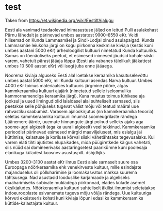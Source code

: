 # test

Taken from https://et.wikipedia.org/wiki/Eesti#Ajalugu

Eesti ala vanimad teadaolevad inimasustuse jäljed on leitud Pulli asulakohast Pärnu lähedalt ja pärinevad umbes aastatest 9000–8550 eKr. Veidi hilisemad on Kunda Lammasmäel ja Sindi-Lodjal olnud asulapaigad. Kunda Lammasmäe leiukoha järgi on kogu piirkonna keskmise kiviaja (kestis kuni umbes aastani 5000 eKr) arheoloogilist kultuuri nimetatud Kunda kultuuriks. Samas on tõenäoliseks peetud, et esimesed inimesed jõudsid kohale siiski varem, vahetult pärast jääaja lõppu (Eesti ala vabanes täielikult jääkattest umbes 10 500 aastat eKr) või isegi juba enne jääaega.

Noorema kiviaja alguseks Eesti alal loetakse keraamika kasutuselevõttu umbes aastal 5000 eKr, mil Kunda kultuuri asendas Narva kultuur. Umbes 4000 eKr toimus materiaalses kultuuris järgmine pööre, algas kammkeraamika kultuuri ajajärk (nimetatud sellele iseloomuliku kammornamendiga keraamika järgi). Kuna muutus toimus lühikese aja jooksul ja uued ilmingud olid laialdasel alal suhteliselt sarnased, siis peetakse selle põhjuseks tugevat välist mõju või teatud määral uue rahvastiku saabumist. Varasem ajalookirjutus (nn kammkeraamika teooria) seletas kammkeraamika kultuuri ilmumist soomeugrilaste rändega Läänemere äärde, uuemate hinnangute järgi polnud selleks ajaks aga soome-ugri algkeelt (ega ka uurali algkeelt) veel tekkinud. Kammkeraamika perioodist pärinevad esimesed märgid maaviljelusest, mis esialgu jäi küttimise, kalastuse ja koriluse kõrval siiski vähetähtsaks tegevusalaks. Kui varem elati tihti ajutistes elupaikades, mida püügiretkede käigus vahetati, siis nüüd sai domineerivaks aastaringsetest paarikümne kuni poolesaja elanikuga küladest koosnev asustuspilt. dshjdhjks

Umbes 3200–3100 aastat eKr ilmus Eesti alale sarnaselt suure osa Euroopaga nöörkeraamika ehk venekirveste kultuur, mille esindajate majanduselus oli põlluharimine ja loomakasvatus märksa suurema tähtsusega. Nad asustasid looduslike karjamaade ja algeliseks maaharimiseks sobivate muldadega piirkonnad, elades külade asemel üksiktaludes. Nöörkeraamika kultuuri suhteliselt äkilist ilmumist seletatakse indoeurooplaste esivanemate tugeva mõju või/ja rändega. Uue kultuuriga kõrvuti eksisteeris kohati kuni kiviaja lõpuni edasi ka kammkeraamika küttide-kalastajate kultuur.
